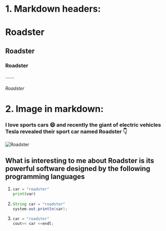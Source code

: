 # 1. Markdown headers:
# Roadster
## Roadster
### Roadster
.......
###### Roadster

# 2. Image in markdown:

### I love sports cars 😄 and recently the giant of electric vehicles Tesla revealed their sport car named Roadster 👇

![Roadster](https://digitalassets.tesla.com/tesla-contents/image/upload/h_1800,w_2878,c_fit,f_auto,q_auto:best/roadster-glass-desktop)

## What is interesting to me about Roadster is its powerful software designed by the following programming languages 

1. ```python
   car = "roadster"
   print(var)
   ```
2. ```java
   String car = "roadster"
   system.out.println(car);
   ```
3. ```c++
   car = "roadster"
   cout<< car <<endl;
   ```

